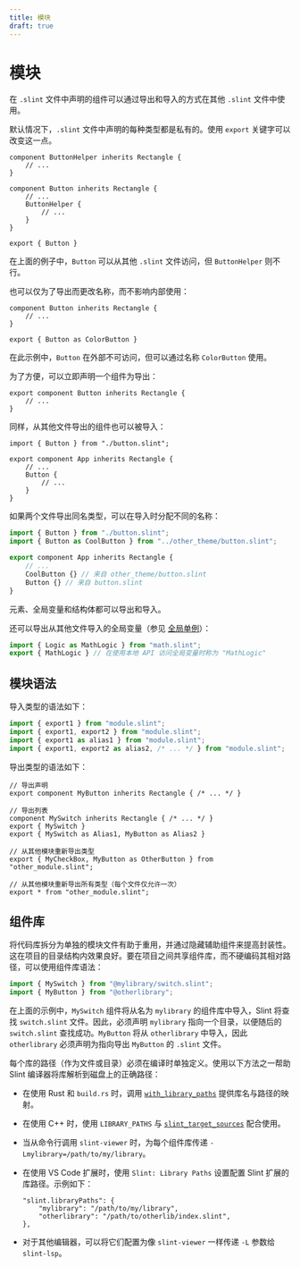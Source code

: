 ```yaml
---
title: 模块
draft: true
---
```

# 模块

在 `.slint` 文件中声明的组件可以通过导出和导入的方式在其他 `.slint` 文件中使用。

默认情况下，`.slint` 文件中声明的每种类型都是私有的。使用 `export` 关键字可以改变这一点。

```slint
component ButtonHelper inherits Rectangle {
    // ...
}

component Button inherits Rectangle {
    // ...
    ButtonHelper {
        // ...
    }
}

export { Button }
```

在上面的例子中，`Button` 可以从其他 `.slint` 文件访问，但 `ButtonHelper` 则不行。

也可以仅为了导出而更改名称，而不影响内部使用：

```slint
component Button inherits Rectangle {
    // ...
}

export { Button as ColorButton }
```

在此示例中，`Button` 在外部不可访问，但可以通过名称 `ColorButton` 使用。

为了方便，可以立即声明一个组件为导出：

```slint
export component Button inherits Rectangle {
    // ...
}
```

同样，从其他文件导出的组件也可以被导入：

```slint
import { Button } from "./button.slint";

export component App inherits Rectangle {
    // ...
    Button {
        // ...
    }
}
```

如果两个文件导出同名类型，可以在导入时分配不同的名称：

```typescript
import { Button } from "./button.slint";
import { Button as CoolButton } from "../other_theme/button.slint";

export component App inherits Rectangle {
    // ...
    CoolButton {} // 来自 other_theme/button.slint
    Button {} // 来自 button.slint
}
```

元素、全局变量和结构体都可以导出和导入。

还可以导出从其他文件导入的全局变量（参见 [全局单例](https://releases.slint.dev/1.7.2/docs/slint/src/language/syntax/globals)）：

```typescript
import { Logic as MathLogic } from "math.slint";
export { MathLogic } // 在使用本地 API 访问全局变量时称为 "MathLogic"
```

## 模块语法

导入类型的语法如下：

```typescript
import { export1 } from "module.slint";
import { export1, export2 } from "module.slint";
import { export1 as alias1 } from "module.slint";
import { export1, export2 as alias2, /* ... */ } from "module.slint";
```

导出类型的语法如下：

```slint
// 导出声明
export component MyButton inherits Rectangle { /* ... */ }

// 导出列表
component MySwitch inherits Rectangle { /* ... */ }
export { MySwitch }
export { MySwitch as Alias1, MyButton as Alias2 }

// 从其他模块重新导出类型
export { MyCheckBox, MyButton as OtherButton } from "other_module.slint";

// 从其他模块重新导出所有类型（每个文件仅允许一次）
export * from "other_module.slint";
```

## 组件库

将代码库拆分为单独的模块文件有助于重用，并通过隐藏辅助组件来提高封装性。这在项目的目录结构内效果良好。要在项目之间共享组件库，而不硬编码其相对路径，可以使用组件库语法：

```typescript
import { MySwitch } from "@mylibrary/switch.slint";
import { MyButton } from "@otherlibrary";
```

在上面的示例中，`MySwitch` 组件将从名为 `mylibrary` 的组件库中导入，Slint 将查找 `switch.slint` 文件。因此，必须声明 `mylibrary` 指向一个目录，以便随后的 `switch.slint` 查找成功。`MyButton` 将从 `otherlibrary` 中导入，因此 `otherlibrary` 必须声明为指向导出 `MyButton` 的 `.slint` 文件。

每个库的路径（作为文件或目录）必须在编译时单独定义。使用以下方法之一帮助 Slint 编译器将库解析到磁盘上的正确路径：

- 在使用 Rust 和 `build.rs` 时，调用 [`with_library_paths`](https://slint.dev/releases/1.7.2/docs/rust/slint_build/struct.CompilerConfiguration) 提供库名与路径的映射。

- 在使用 C++ 时，使用 `LIBRARY_PATHS` 与 [`slint_target_sources`](https://slint.dev/releases/1.7.2/docs/cpp/cmake_reference) 配合使用。

- 当从命令行调用 `slint-viewer` 时，为每个组件库传递 `-Lmylibrary=/path/to/my/library`。

- 在使用 VS Code 扩展时，使用 `Slint: Library Paths` 设置配置 Slint 扩展的库路径。示例如下：

  ```
  "slint.libraryPaths": {
      "mylibrary": "/path/to/my/library",
      "otherlibrary": "/path/to/otherlib/index.slint",
  },
  ```

- 对于其他编辑器，可以将它们配置为像 `slint-viewer` 一样传递 `-L` 参数给 `slint-lsp`。